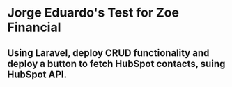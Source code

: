 <h1>Jorge Eduardo's Test for Zoe Financial</h1>
<h2>Using Laravel,  deploy CRUD functionality and deploy a button to fetch HubSpot contacts,  suing HubSpot API.</h2>
